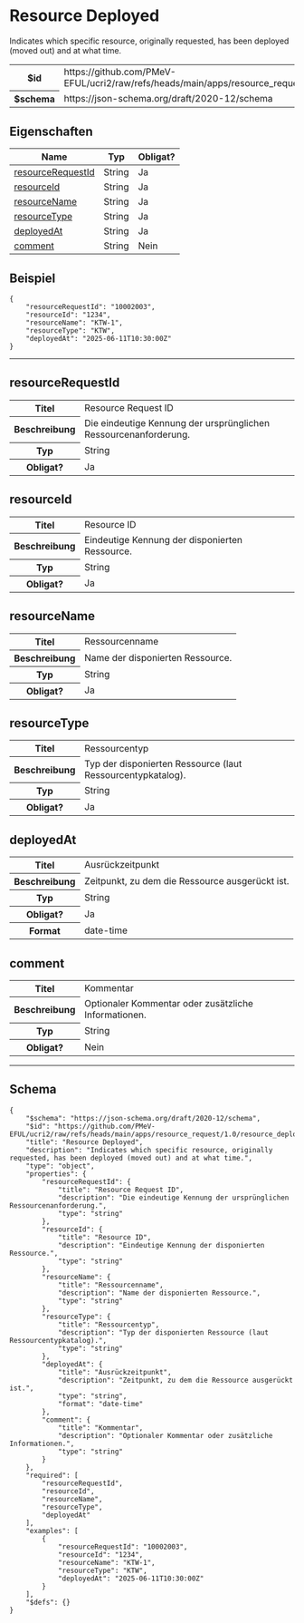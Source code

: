 

# Resource Deployed

<p>Indicates which specific resource, originally requested, has been deployed (moved out) and at what time.</p>

<table>
<tbody>
<tr><th>$id</th><td>https://github.com/PMeV-EFUL/ucri2/raw/refs/heads/main/apps/resource_request/1.0/resource_deployed.schema.json</td></tr>
<tr><th>$schema</th><td>https://json-schema.org/draft/2020-12/schema</td></tr>
</tbody>
</table>

## Eigenschaften

<table class="jssd-properties-table"><thead><tr><th colspan="2">Name</th><th>Typ</th><th>Obligat?</th></tr></thead><tbody><tr><td colspan="2"><a href="#resourcerequestid">resourceRequestId</a></td><td>String</td><td>Ja</td></tr><tr><td colspan="2"><a href="#resourceid">resourceId</a></td><td>String</td><td>Ja</td></tr><tr><td colspan="2"><a href="#resourcename">resourceName</a></td><td>String</td><td>Ja</td></tr><tr><td colspan="2"><a href="#resourcetype">resourceType</a></td><td>String</td><td>Ja</td></tr><tr><td colspan="2"><a href="#deployedat">deployedAt</a></td><td>String</td><td>Ja</td></tr><tr><td colspan="2"><a href="#comment">comment</a></td><td>String</td><td>Nein</td></tr></tbody></table>


## Beispiel



```
{
    "resourceRequestId": "10002003",
    "resourceId": "1234",
    "resourceName": "KTW-1",
    "resourceType": "KTW",
    "deployedAt": "2025-06-11T10:30:00Z"
}
```



<hr />


## resourceRequestId


<table class="jssd-property-table">
  <tbody>
    <tr>
      <th>Titel</th>
      <td colspan="2">Resource Request ID</td>
    </tr>
    <tr>
      <th>Beschreibung</th>
      <td colspan="2">Die eindeutige Kennung der ursprünglichen Ressourcenanforderung.</td>
    </tr>
    <tr><th>Typ</th><td colspan="2">String</td></tr>
    <tr>
      <th>Obligat?</th>
      <td colspan="2">Ja</td>
    </tr>
    
  </tbody>
</table>




## resourceId


<table class="jssd-property-table">
  <tbody>
    <tr>
      <th>Titel</th>
      <td colspan="2">Resource ID</td>
    </tr>
    <tr>
      <th>Beschreibung</th>
      <td colspan="2">Eindeutige Kennung der disponierten Ressource.</td>
    </tr>
    <tr><th>Typ</th><td colspan="2">String</td></tr>
    <tr>
      <th>Obligat?</th>
      <td colspan="2">Ja</td>
    </tr>
    
  </tbody>
</table>




## resourceName


<table class="jssd-property-table">
  <tbody>
    <tr>
      <th>Titel</th>
      <td colspan="2">Ressourcenname</td>
    </tr>
    <tr>
      <th>Beschreibung</th>
      <td colspan="2">Name der disponierten Ressource.</td>
    </tr>
    <tr><th>Typ</th><td colspan="2">String</td></tr>
    <tr>
      <th>Obligat?</th>
      <td colspan="2">Ja</td>
    </tr>
    
  </tbody>
</table>




## resourceType


<table class="jssd-property-table">
  <tbody>
    <tr>
      <th>Titel</th>
      <td colspan="2">Ressourcentyp</td>
    </tr>
    <tr>
      <th>Beschreibung</th>
      <td colspan="2">Typ der disponierten Ressource (laut Ressourcentypkatalog).</td>
    </tr>
    <tr><th>Typ</th><td colspan="2">String</td></tr>
    <tr>
      <th>Obligat?</th>
      <td colspan="2">Ja</td>
    </tr>
    
  </tbody>
</table>




## deployedAt


<table class="jssd-property-table">
  <tbody>
    <tr>
      <th>Titel</th>
      <td colspan="2">Ausrückzeitpunkt</td>
    </tr>
    <tr>
      <th>Beschreibung</th>
      <td colspan="2">Zeitpunkt, zu dem die Ressource ausgerückt ist.</td>
    </tr>
    <tr><th>Typ</th><td colspan="2">String</td></tr>
    <tr>
      <th>Obligat?</th>
      <td colspan="2">Ja</td>
    </tr>
    <tr>
      <th>Format</th>
      <td colspan="2">date-time</td>
    </tr>
  </tbody>
</table>




## comment


<table class="jssd-property-table">
  <tbody>
    <tr>
      <th>Titel</th>
      <td colspan="2">Kommentar</td>
    </tr>
    <tr>
      <th>Beschreibung</th>
      <td colspan="2">Optionaler Kommentar oder zusätzliche Informationen.</td>
    </tr>
    <tr><th>Typ</th><td colspan="2">String</td></tr>
    <tr>
      <th>Obligat?</th>
      <td colspan="2">Nein</td>
    </tr>
    
  </tbody>
</table>









<hr />

## Schema
```
{
    "$schema": "https://json-schema.org/draft/2020-12/schema",
    "$id": "https://github.com/PMeV-EFUL/ucri2/raw/refs/heads/main/apps/resource_request/1.0/resource_deployed.schema.json",
    "title": "Resource Deployed",
    "description": "Indicates which specific resource, originally requested, has been deployed (moved out) and at what time.",
    "type": "object",
    "properties": {
        "resourceRequestId": {
            "title": "Resource Request ID",
            "description": "Die eindeutige Kennung der ursprünglichen Ressourcenanforderung.",
            "type": "string"
        },
        "resourceId": {
            "title": "Resource ID",
            "description": "Eindeutige Kennung der disponierten Ressource.",
            "type": "string"
        },
        "resourceName": {
            "title": "Ressourcenname",
            "description": "Name der disponierten Ressource.",
            "type": "string"
        },
        "resourceType": {
            "title": "Ressourcentyp",
            "description": "Typ der disponierten Ressource (laut Ressourcentypkatalog).",
            "type": "string"
        },
        "deployedAt": {
            "title": "Ausrückzeitpunkt",
            "description": "Zeitpunkt, zu dem die Ressource ausgerückt ist.",
            "type": "string",
            "format": "date-time"
        },
        "comment": {
            "title": "Kommentar",
            "description": "Optionaler Kommentar oder zusätzliche Informationen.",
            "type": "string"
        }
    },
    "required": [
        "resourceRequestId",
        "resourceId",
        "resourceName",
        "resourceType",
        "deployedAt"
    ],
    "examples": [
        {
            "resourceRequestId": "10002003",
            "resourceId": "1234",
            "resourceName": "KTW-1",
            "resourceType": "KTW",
            "deployedAt": "2025-06-11T10:30:00Z"
        }
    ],
    "$defs": {}
}
```


